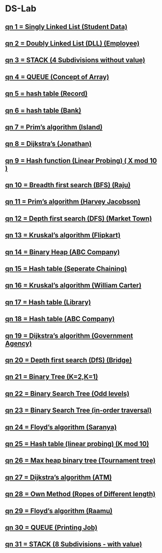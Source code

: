 # DS-Lab

## [qn 1 = Singly Linked List (Student Data)](https://github.com/CSE-Helper/DS-Lab/blob/main/Codes/qn01.c)
## [qn 2 = Doubly Linked List (DLL) (Employee)](https://github.com/CSE-Helper/DS-Lab/blob/main/Codes/qn02.c)
## [ qn 3 = STACK (4 Subdivisions without value)](https://github.com/CSE-Helper/DS-Lab/blob/main/Codes/qn03.c)
## [qn 4 = QUEUE (Concept of Array)](https://github.com/CSE-Helper/DS-Lab/blob/main/Codes/qn04.c)
## [qn 5 = hash table (Record)](https://github.com/CSE-Helper/DS-Lab/blob/main/Codes/qn05.c)
## [qn 6 = hash table (Bank)](https://github.com/CSE-Helper/DS-Lab/blob/main/Codes/qn06.c)
## [qn 7 = Prim’s algorithm (Island)](https://github.com/CSE-Helper/DS-Lab/blob/main/Codes/qn07.c)
## [qn 8 = Dijkstra’s (Jonathan)](https://github.com/CSE-Helper/DS-Lab/blob/main/Codes/qn08.c)
## [qn 9 = Hash function (Linear Probing) ( X mod 10 )](https://github.com/CSE-Helper/DS-Lab/blob/main/Codes/qn09.c)
## [qn 10 = Breadth first search (BFS) (Raju)](https://github.com/CSE-Helper/DS-Lab/blob/main/Codes/qn10.c)
## [qn 11 = Prim’s algorithm (Harvey Jacobson)](https://github.com/CSE-Helper/DS-Lab/blob/main/Codes/qn11.c)
## [qn 12 = Depth first search (DFS) (Market Town)](https://github.com/CSE-Helper/DS-Lab/blob/main/Codes/qn12.c)
## [qn 13 = Kruskal’s algorithm (Flipkart)](https://github.com/CSE-Helper/DS-Lab/blob/main/Codes/qn13.c)
## [qn 14 = Binary Heap (ABC Company)](https://github.com/CSE-Helper/DS-Lab/blob/main/Codes/qn14.c)
## [qn 15 = Hash table (Seperate Chaining)](https://github.com/CSE-Helper/DS-Lab/blob/main/Codes/qn15.c)
## [qn 16 = Kruskal’s algorithm (William Carter)](https://github.com/TCSE-Helper/DS-Lab/blob/main/Codes/qn16.c)
## [qn 17 = Hash table (Library)](https://github.com/CSE-Helper/DS-Lab/blob/main/Codes/qn17.c)
## [qn 18 = Hash table (ABC Company)](https://github.com/CSE-Helper/DS-Lab/blob/main/Codes/qn18.c)
## [qn 19 = Dijkstra’s algorithm (Government Agency)](https://github.com/CSE-Helper/DS-Lab/blob/main/Codes/qn19.c)
## [qn 20 = Depth first search (DfS) (Bridge)](https://github.com/CSE-Helper/DS-Lab/blob/main/Codes/qn20.c)
## [qn 21 = Binary Tree (K=2,K=1)](https://github.com/CSE-Helper/DS-Lab/blob/main/Codes/qn21.c)
## [qn 22 = Binary Search Tree (Odd levels)](https://github.com/CSE-Helper/DS-Lab/blob/main/Codes/qn22.c)
## [qn 23 = Binary Search Tree (in-order traversal)](https://github.com/CSE-Helper/DS-Lab/blob/main/Codes/qn23.c)
## [qn 24 = Floyd’s algorithm (Saranya)](https://github.com/CSE-Helper/DS-Lab/blob/main/Codes/qn24.c)
## [qn 25 = Hash table (linear probing) (K mod 10)](https://github.com/CSE-Helper/DS-Lab/blob/main/Codes/qn25.c)
## [qn 26 = Max heap binary tree (Tournament tree)](https://github.com/CSE-Helper/DS-Lab/blob/main/Codes/qn26.c)
## [qn 27 = Dijkstra’s algorithm  (ATM)](https://github.com/CSE-Helper/DS-Lab/blob/main/Codes/qn27.c)
## [qn 28 = Own Method (Ropes of Different length)](https://github.com/CSE-Helper/DS-Lab/blob/main/Codes/qn28.c)
## [qn 29 = Floyd’s algorithm (Raamu)](https://github.com/CSE-Helper/DS-Lab/blob/main/Codes/qn29.c)
## [qn 30 = QUEUE (Printing Job)](https://github.com/CSE-Helper/DS-Lab/blob/main/Codes/qn30.c)
## [qn 31 = STACK (8 Subdivisions - with value)](https://github.com/CSE-Helper/DS-Lab/blob/main/Codes/qn31.c)
